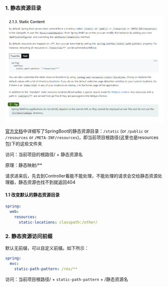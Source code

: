 ### 1. 静态资源目录

![image-20220109213129727](https://raw.githubusercontent.com/Floweryu/typora-img/main/img/202201092131265.png)

[官方文档](https://docs.spring.io/spring-boot/docs/2.6.2/reference/html/web.html#web.servlet.spring-mvc.static-content)中详细写了SpringBoot的静态资源目录：`/static` (or `/public` or `/resources` or `/META-INF/resources`)，即当前项目根路径(这里也是resources包)下的这些文件夹

访问：当前项目的根路径/ + 静态资源名

原理：静态映射/**

请求进来后，先去到Controller看能不能处理，不能处理的请求会交给静态资源处理器，静态资源也找不到就返回404

#### 1.1 改变默认的静态资源目录

```yaml
spring:
  web:
    resources:
      static-locations: classpath:/other/
```

### 2. 静态资源访问前缀

默认无前缀，可以自定义前缀。如下所示：

```yaml
spring:
  mvc:
    static-path-pattern: /res/**
```

访问：当前项目根路径/ + `static-path-pattern` + /静态资源名






